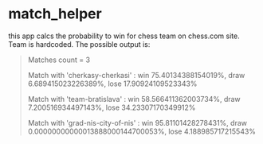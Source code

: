 # match_helper

this app calcs the probability to win for chess team on chess.com site. Team is hardcoded. The possible output is:

> Matches count = 3
> 
> Match with 'cherkasy-cherkasi' : win 75.40134388154019%, draw 6.689415023226389%, lose 17.90924109523343%
> 
> Match with 'team-bratislava' : win 58.566411362003734%, draw 7.200516934497143%, lose 34.23307170349912%
> 
> Match with 'grad-nis-city-of-nis' : win 95.81101428278431%, draw 0.00000000000013888000144700053%, lose 4.188985717215543%
